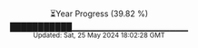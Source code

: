 <p align="center">
⏳Year Progress (39.82 %)<br>
███████████▁▁▁▁▁▁▁▁▁▁▁▁▁▁▁▁▁▁▁ <br>
<sub>Updated: Sat, 25 May 2024 18:02:28 GMT</sub>
</p>

